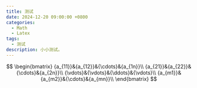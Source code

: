 ```yaml
---
title: 测试
date: 2024-12-20 09:00:00 +0800
categories:
  - Math
  - Latex
tags:
  - 测试
description: 小小测试。
---
```


$$
\begin{bmatrix}
{a_{11}}&{a_{12}}&{\cdots}&{a_{1n}}\\
{a_{21}}&{a_{22}}&{\cdots}&{a_{2n}}\\
{\vdots}&{\vdots}&{\ddots}&{\vdots}\\
{a_{m1}}&{a_{m2}}&{\cdots}&{a_{mn}}\\
\end{bmatrix}
$$
